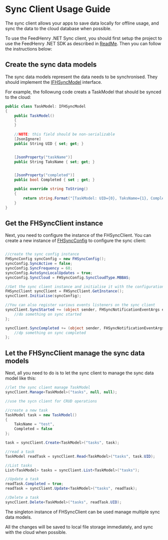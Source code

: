 # Sync Client Usage Guide

The sync client allows your apps to save data locally for offline usage, and sync the data to the cloud database when possible.

To use the FeedHenry .NET Sync client, you should first setup the project to use the FeedHenry .NET SDK as described in [ReadMe](ReadMe.md). Then you can follow the instructions below:

## Create the sync data models

The sync data models represent the data needs to be synchronised. They should implement the [IFHSyncModel](FHSDK/Sync/IFHSyncModel.cs) interface. 

For example, the followung code creats a TaskModel that should be synced to the cloud:

````cs
public class TaskModel: IFHSyncModel
{
    public TaskModel()
    {
    }
    
    //NOTE: this field should be non-serializable
    [JsonIgnore]
    public String UID { set; get; }


    [JsonProperty("taskName")]
    public String TaksName { set; get; }


    [JsonProperty("completed")]
    public bool Completed { set ; get; }

    public override string ToString()
    {
        return string.Format("[TaskModel: UID={0}, TaksName={1}, Completed={2}]", UID, TaksName, Completed);
    }
}
````

## Get the FHSyncClient instance

Next, you need to configure the instance of the FHSyncClient. You can create a new instance of [FHSyncConfig](FHSDK/Sync/FHSyncConfig) to configure the sync client:

````cs

//create the sync config instance
FHSyncConfig syncConfig = new FHSyncConfig();
syncConfig.SyncActive = false;
syncConfig.SyncFrequency = 60;
syncConfig.AutoSyncLocalUpdates = true;
syncConfig.SyncCloud = FHSyncConfig.SyncCloudType.MBBAS;

//Get the sync client instance and initialise it with the configuration
FHSyncClient syncClient = FHSyncClient.GetInstance();
syncClient.Initialise(syncConfig);

//You can also register various events listeners on the sync client
syncClient.SyncStarted += (object sender, FHSyncNotificationEventArgs e) => {
    //do something on sync started
};

syncClient.SyncCompleted += (object sender, FHSyncNotificationEventArgs e) => {
    //dp something on sync completed
};
````

## Let the FHSyncClient manage the sync data models

Next, all you need to do is to let the sync client to manage the sync data model like this:

````cs
//let the sync client manage TaskModel
syncClient.Manage<TaskModel>("tasks", null, null);

//use the sycn client for CRUD operations

//create a new task
TaskModel task = new TaskModel()
{
    TaksName = "test",
    Completed = false
};

task = syncClient.Create<TaskModel>("tasks", task);

//read a task
TaskModel readTask = syncClient.Read<TaskModel>("tasks", task.UID);

//List tasks
List<TaskModel> tasks = syncClient.List<TaskModel>("tasks");

//Update a task
readTask.Completed = true;
readTask = syncClient.Update<TaskModel>("tasks", readTask);

//Delete a task
syncClient.Delete<TaskModel>("tasks", readTask.UID);
````

The singleton instance of FHSyncClient can be used manage multiple sync data models. 

All the changes will be saved to local file storage immediately, and sync with the cloud when possible.


